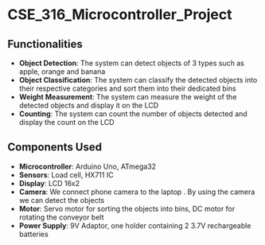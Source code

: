 # CSE_316_Microcontroller_Project
## Functionalities
- **Object Detection**: The system can detect objects of 3 types such as apple, orange and banana
- **Object Classification**: The system can classify the detected objects into their respective categories and sort them into their dedicated bins
- **Weight Measurement**: The system can measure the weight of the detected objects and display it on the LCD
- **Counting**: The system can count the number of objects detected and display the count on the LCD
## Components Used
- **Microcontroller**: Arduino Uno, ATmega32
- **Sensors**: Load cell, HX711 IC
- **Display**: LCD 16x2
- **Camera**: We connect phone camera to the laptop . By using the camera we can detect the objects
- **Motor**: Servo motor for sorting the objects into bins, DC motor for rotating the conveyor belt
- **Power Supply**: 9V Adaptor, one holder containing 2 3.7V rechargeable batteries